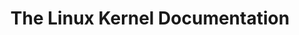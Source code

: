 ---
title: The Linux Kernel Documentation
description: This is the top level of the kernel's documentation tree. Kernel documentation, like the kernel itself, is very much a work in progress; that is especially true as we work to integrate our many scattered documents into a coherent whole. Please note that improvements to the documentation are welcome; join the linux-doc list at vger.kernel.org if you want to help out.
url: https://docs.kernel.org/
image:
    # url: '/assets/images/cafe.png'
    # alt: 'Cafe'
tags: ['kernel', 'linux']
pubDate: 2023-11-13
draft: false
---